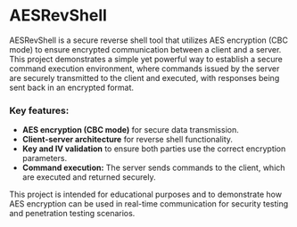 # AESRevShell
AESRevShell is a secure reverse shell tool that utilizes AES encryption (CBC mode) to ensure encrypted communication between a client and a server. This project demonstrates a simple yet powerful way to establish a secure command execution environment, where commands issued by the server are securely transmitted to the client and executed, with responses being sent back in an encrypted format.

### Key features:
- **AES encryption (CBC mode)** for secure data transmission.
- **Client-server architecture** for reverse shell functionality.
- **Key and IV validation** to ensure both parties use the correct encryption parameters.
- **Command execution:** The server sends commands to the client, which are executed and returned securely.

This project is intended for educational purposes and to demonstrate how AES encryption can be used in real-time communication for security testing and penetration testing scenarios.
